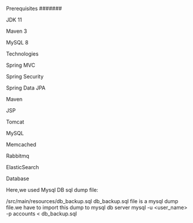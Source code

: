 Prerequisites
#######

JDK 11

Maven 3

MySQL 8

Technologies

Spring MVC

Spring Security

Spring Data JPA

Maven

JSP

Tomcat

MySQL

Memcached

Rabbitmq

ElasticSearch

Database

Here,we used Mysql DB sql dump file:

/src/main/resources/db_backup.sql
db_backup.sql file is a mysql dump file.we have to import this dump to mysql db server
mysql -u <user_name> -p accounts < db_backup.sql
